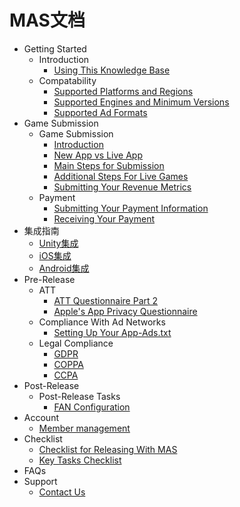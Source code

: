 # MAS文档

<!--ts-->
* Getting Started
  * Introduction
    * [Using This Knowledge Base](knowledge-base.md)
  * Compatability
    * [Supported Platforms and Regions](supported-platforms-regions.md)
    * [Supported Engines and Minimum Versions](supported-engines-minimum-versions.md)
    * [Supported Ad Formats](supported-ad-formats.md)
* Game Submission
  * Game Submission
    * [Introduction](submission-introduction.md)
    * [New App vs Live App](submission-newapp-vs-liveapp.md)
    * [Main Steps for Submission](submission-main-steps.md)
    * [Additional Steps For Live Games](submission-additional-steps.md)
    * [Submitting Your Revenue Metrics](submission-revenue-metrics.md)
  * Payment
    * [Submitting Your Payment Information](payment-submitting-information.md)
    * [Receiving Your Payment](payment-receiving.md)
* 集成指南
  * [Unity集成](integration-unity.md)
  * [iOS集成](integration-ios.md)
  * [Android集成](integration-android.md)  
* Pre-Release
  * ATT
    * [ATT Questionnaire Part 2](ATT-questionnaire-part2.md)
    * [Apple's App Privacy Questionnaire](apple-app-privacy-questionnaire.md)
  * Compliance With Ad Networks
    * [Setting Up Your App-Ads.txt](app-ads.md)
  * Legal Compliance
    * [GDPR](privacy-gdpr.md)
    * [COPPA](privacy-coppa.md)
    * [CCPA](privacy-ccpa.md)
* Post-Release
  * Post-Release Tasks
    * [FAN Configuration](FAN-configuration.md)
* Account
  * [Member management](account-member-management.md)
* Checklist
  * [Checklist for Releasing With MAS](checklist-releasing.md)
  * [Key Tasks Checklist](checklist-key-tasks.md)
* FAQs
* Support
  * [Contact Us](contact-us.md)
<!--te-->

